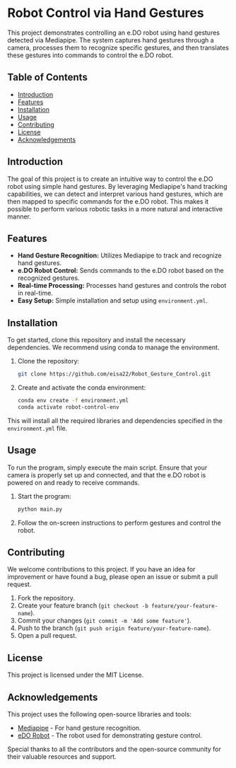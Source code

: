 # Robot Control via Hand Gestures

This project demonstrates controlling an e.DO robot using hand gestures detected via Mediapipe. The system captures hand gestures through a camera, processes them to recognize specific gestures, and then translates these gestures into commands to control the e.DO robot.

## Table of Contents
- [Introduction](#introduction)
- [Features](#features)
- [Installation](#installation)
- [Usage](#usage)
- [Contributing](#contributing)
- [License](#license)
- [Acknowledgements](#acknowledgements)

## Introduction

The goal of this project is to create an intuitive way to control the e.DO robot using simple hand gestures. By leveraging Mediapipe's hand tracking capabilities, we can detect and interpret various hand gestures, which are then mapped to specific commands for the e.DO robot. This makes it possible to perform various robotic tasks in a more natural and interactive manner.

## Features

- **Hand Gesture Recognition:** Utilizes Mediapipe to track and recognize hand gestures.
- **e.DO Robot Control:** Sends commands to the e.DO robot based on the recognized gestures.
- **Real-time Processing:** Processes hand gestures and controls the robot in real-time.
- **Easy Setup:** Simple installation and setup using `environment.yml`.

## Installation

To get started, clone this repository and install the necessary dependencies. We recommend using conda to manage the environment.

1. Clone the repository:
   ```sh
   git clone https://github.com/eisa22/Robot_Gesture_Control.git
   ```

2. Create and activate the conda environment:
   ```sh
   conda env create -f environment.yml
   conda activate robot-control-env
   ```

This will install all the required libraries and dependencies specified in the `environment.yml` file.

## Usage

To run the program, simply execute the main script. Ensure that your camera is properly set up and connected, and that the e.DO robot is powered on and ready to receive commands.

1. Start the program:
   ```sh
   python main.py
   ```

2. Follow the on-screen instructions to perform gestures and control the robot.

## Contributing

We welcome contributions to this project. If you have an idea for improvement or have found a bug, please open an issue or submit a pull request. 

1. Fork the repository.
2. Create your feature branch (`git checkout -b feature/your-feature-name`).
3. Commit your changes (`git commit -m 'Add some feature'`).
4. Push to the branch (`git push origin feature/your-feature-name`).
5. Open a pull request.

## License

This project is licensed under the MIT License.

## Acknowledgements

This project uses the following open-source libraries and tools:

- [Mediapipe](https://mediapipe.dev/) - For hand gesture recognition.
- [eDO Robot](https://www.comau.com/en/edo/) - The robot used for demonstrating gesture control.

Special thanks to all the contributors and the open-source community for their valuable resources and support.
